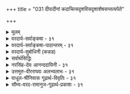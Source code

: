 +++
title = "031 दीपादीनां कदाचित्सदृशविसदृशाशेषसन्तत्यपेते"

+++
<details><summary>मूलम्</summary>

दीपादीनां कदाचित्सदृशविसदृशाशेषसन्तत्यपेते ध्वंसे दृष्टेऽप्यशक्या तदितरविषयेऽनन्वयध्वंसकॢप्तिः ।  
बाधादेर्दर्शितत्वादपि च दृढमिते सान्वयेऽस्मिन्घटादौ दुर्दर्शावस्थया स्युः पयसि लवणवल्लीनदीपादिभागाः ॥ ३१ ॥
</details>

<details><summary>वरदार्य-सर्वाङ्कषा - ३१</summary>

बौद्धाः निरन्वयविनाशवादिनः । अन्वयः अनुवृत्तिः । सिद्धान्तसंमते परिणामवादे, घटस्य नाशेऽपि कपालादिरूपेण स दृश्यत इत्यङ्गीक्रियते । लेशतोऽप्यनन्तरमननुवृत्तिः यथा, तादृशविनाशो नाङ्गीक्रियते । अतः सिद्धान्ते सान्वयविनाश एव सर्वत्र । बौद्धास्तु एतद्विपरीततया निरन्वयविनाशवादिनः। वस्तु स्वनाशानन्तरं सर्वथा नानुवर्तत इत्यर्थः । अयञ्च निरन्वयविनाशः प्रतिसंख्यानिरोधः, अप्रतिसंख्यानिरोधः इति द्विविधः । घटादेः मुद्गराद्याघाते यो नाशः, सः 'प्रतिसंख्यानिरोधः' इत्युच्यते । पूर्वतनकंबुग्रीवाद्याकारविरुद्धाकारस्य दर्शनात् तथोच्यते । क्षणिकवादे घटादेः प्रतिक्षणं नाशः, तत्तुल्यघटान्तरोत्पत्तिश्च या भवति, तस्य नाशस्य प्रत्यक्षतः अदर्शनात्, पूर्वीक्तनाशविलक्षणत्वात् 'अप्रतिसंख्यानिरोधः' इत्युच्यते । एतादृशं नाशद्वयं वस्तुस्थैर्यवादिनामपि दीपादावावश्यकम् । तैलवर्त्यादीनां नाशात् दीपज्वाला प्रतिक्षणं भिन्नैवेति सिद्धान्तेऽपि संमतम् । अथापि सः नाशः न प्रतिक्षणं दृश्यते । एवञ्च 'सेयं दीपज्वाला' इति यथा भ्रमः, तथैव ' सोऽयं घटः' इत्यपि भ्रम एवेति, प्रत्यभिज्ञया न वस्तुस्थैर्यसिद्धिरिति वदन्ति । एवं दीपज्वालायां प्रतिक्षणं नाशस्य, अन्ते संपूर्णदीपनाशस्य च सर्वेषां संमतत्वात्, तदृष्टान्तेन सर्वत्रापि 



31. 

32. 

[[68]]

[ निरन्वयविनाशनिरासः ] 

दीपादीनां कदाचित् सदृशविसदृशाशेषसन्तत्यपेते 

ध्वंसे दृष्टेऽप्यशक्या तदितरविषयेऽनन्वयध्वंसक्लृप्तिः । बाधादेर्दर्शितत्वात् अपिच दृढमिते सान्वयेऽस्मिन् घटादौ 

दुर्दर्शावस्थया स्युः पयसि लवणवत् लीनदीपादिभागाः ॥31॥ 

[कार्यकारणभावदूषणनिरासः ] 

सत्त्वेऽसत्त्वेऽपि पूर्वं किमपि गगनतत्पुष्पवन्नैव साध्यं 

हेतुप्राप्तिर्न पश्चाद्भवितुः, अघटितोत्पादनेऽतिप्रसङ्गः । 

नाशद्वयं ते साधयन्ति । इदं नाशद्वयमपि निरन्वयमित्यपि वदन्ति । तदेतत्सर्वं निराकरोति - दीपादीनामित्यादिना । दीपस्य संपूर्णनाशस्य सर्वदा द्रष्टुमवकाशालाभादिसंभवात्, 'कदाचित्' इत्युक्तम् । आदिपदेन बुद्बुदादिसंग्रहः । **सदृशसन्ततिः** = तैलनाशादिनानुमीयमाना; **विसदृशसन्ततिः** = अन्तिमदीपज्वालाया नाशे । दीपज्वालानाशानन्तरं कस्यानुवृत्तिर्दृश्यते ? अतस्तत्र निरन्वयविनाश आवश्यक इति पूर्वपक्षिण आशयः । एतादृशाशेषतेजस्सन्तत्या **अपेते** = रहिते ध्वंसे दृष्टेऽपि, **तदितरविषये** = घटपटादौ अनन्वयध्वंस- **क्लृप्तिः** = निरन्वयविनाशकल्पना अशक्या । दीपे तैलनाशादिना ज्वालाभेदः आवश्यकः । नैवं घटादौ किञ्चित् कारणं दृश्यते । न च अर्थक्रियाकारित्वरूपस्य सत्त्वस्य तत्र विद्यमानत्वेन, करणाकरणाभ्यां घटादावपि भेदः आवश्यक इति वाच्यम्; एतद्वादस्य पूर्वमेव ( श्लो. 25) निरासात् । तदिदमुच्यतेबाधादेर्दर्शितत्वादिति । बाधः 'सोऽयं घटः' इत्यादिप्रत्यभिज्ञायाः ऐक्यविषयिण्याः, दर्शितत्त्वात् पूर्वं (26 श्लोके) । 'सेयं दीपज्वाला' 'सोऽयं घटः' इति प्रत्यभिज्ञयोर्हि वैलक्षण्यं सर्वानुभवसिद्धम् । एवञ्च दीपज्वालादृष्टान्तेन, घटादौ निरन्वयविनाशकल्पनवत्, घटादिदृष्टान्तेनैव अन्तिमदीपनाशस्य सान्वयविनाशत्वकल्पनमेव कुतो न स्यादिति पृच्छति - अपि चेत्यादिना । घटादौ अस्मिन् विनाशे मुद्गरादिजन्ये, **सान्वये** =कपालाद्यनुवृत्या सान्वये **दृढमिते** = प्रत्यक्षप्रमाणेन निश्चिते सति दीपनाशेऽपि सान्वयत्वमेव कुतो न स्यात् ? ननु घटादौ नाशानन्तरं कपालादिदर्शनेऽपि, दीपनाशानन्तरं किं दृश्यत इत्यत्र लीनदीपादिभागाः, पयसि लवणवत्, **दुर्दर्शावस्थया** = चक्षुषा गृहीतुमशक्याः स्युः । चक्षुषा अग्रहणेऽपि दीपानुवृत्तिः कथं स्यादित्यत्र दृष्टान्तः पयसि लवणवदिति । चक्षुषा गृह्यमाणलवणखण्डः जले प्रक्षिप्तश्चेत्, क्रमशः विशीर्णः जले लीनो भवति । चक्षुषापि न गृह्यते, त्वचापि न गृह्यते, रसनेन्द्रियेण तु गृह्यत एव । तद्वत्रापि, दीपनाशसमनन्तरक्षणे औष्ण्याद्यनुवृत्तिरपि लेशतः त्वगिन्द्रियेण गृह्यत एव । एवञ्च दीपनाशः सान्वय एव । तैलनाशेनानुमीयमानः प्रतिक्षणं ज्वालानाशोऽपि अनुपदं ज्वालान्तरानुवृत्त्या लेशतः तत्रानुवर्तेतैव । अतः निरन्वयविनाशः कुत्रापि न साधीयान् ॥ ३१ ॥
</details>

<details><summary>वरदार्य-सर्वाङ्कषा-पाठान्तरम् - ३१</summary>

बौद्धाः निरन्वयविनाशवादिनः । अन्वयः अनुवृत्तिः । सिद्धान्तसंमते परिणामवादे, घटस्य नाशेऽपि कपालादिरूपेण स दृश्यत इत्यङ्गीक्रियते । लेशतोऽप्यनन्तरमननुवृत्तिः यथा, तादृशविनाशो नाङ्गीक्रियते । अतः सिद्धान्ते सान्वयविनाश एव सर्वत्र । बौद्धास्तु एतद्विपरीततया निरन्वयविनाशवादिनः । वस्तु स्वनाशानन्तरं सर्वथा नानुवर्तत इत्यर्थः । अयञ्च निरन्वयविनाशः प्रतिसंख्यानिरोधः अप्रतिसंख्यानिरोधः इति द्विविधः । घटादेः मुद्गराद्याघाते यो नाशः, सः 'प्रतिसंख्यानिरोधः' इत्युच्यते । पूर्वतनकंबुग्रीवाद्या- कारविरुद्धाकारस्य दर्शनात्‌ तथोच्यते । क्षणिकवादे घटादेः प्रतिक्षणं नाशः, तत्तुल्यघटान्तयोत्पत्तिश्च या भवति, तस्य नाशस्य प्रत्यक्षतः अदर्शनात्‌, पूर्वोक्तनाशविलक्षणत्वात्‌ 'अप्रतिसंख्यानिरोधः' इत्युच्यते । एतादृशं नाशद्वयं वस्तुस्थैर्यवादिनामपि दीपादावावश्यकम्‌ । तैलवर्त्यादीनां नाशात्‌ दीपज्वाला प्रतिक्षणं भिन्नैवेति सिद्धान्तेऽपि संमतम्‌ । अथापि सः नाशः न प्रतिक्षणं दृश्यते । एवञ्च 'सेयं दीपज्वाला' इति यथा भ्रमः, तथेव 'सोऽयं घटः' इत्यपि भ्रम एवेति, प्रत्यभिज्ञया न वस्तुस्थैर्यसिद्धिरिति वदन्ति । एवं दीपज्वालायां प्रतिक्षणं नाशस्य, अन्ते संपूर्णदीपनाशस्य च सर्वेषां संमतत्वात्‌, तद्दृष्टान्तेन सर्वत्रापि नाशद्वयं ते साधयन्ति । इदं नाशद्वयमपि निरन्वयमित्यपि वदन्ति । तदेतत्सर्वं निराकरोति - दीपादीना- मित्यादिना । दीपस्य संपूर्णनाशस्य सर्वदा द्रष्टुमवकाशालाभादिसंभवात्‌, 'कदाचित्‌' इत्युक्तम्‌ । आदि- पदेन बुद्बुदादिसंग्रहः । सदृशसन्ततिः = तैलनाशादिनानुमीयमाना; विसदृशसन्ततिः = अन्तिमदीपज्वालाया नाशे । दीपज्वालानाशानन्तरं कस्यानुवृत्तिर्दृश्यते? अतस्तत्र निरन्वयविनाश आवश्यक इति पूर्वपक्षिण आशयः । एतादृशाशेषतेजस्सन्तत्या अपेते = रहिते ध्वंसे दृष्टेऽपि, तदितरविषये = घटपटादौ अनन्वयध्वंसक्लृप्तिः = निरन्वयविनाशकल्पना अशक्या । दीपे तैलनाशादिना ज्वालाभेदः आवश्यकः । नैवं घटादौ किञ्चित्‌ कारणं दृश्यते । न च अर्थक्रियाकारित्वरूपस्य सत्त्वस्य तत्र विद्यमानत्वेन, करणाकरणाभ्यां घटादावपि भेदः आवश्यक इति वाच्यम्‌; एतद्वादस्य पूर्वमेव (श्लो.२५) निरासात्‌ । तदिदमुच्यते - बाधादेर्दर्शितत्वादिति । बाधः 'सोऽयं घटः' इत्यादिप्रत्यभिज्ञायाः ऐक्यविषयिण्याः, दर्शितत्त्वात्‌ पूर्वं (२६ श्लोके) । 'सेयं दीपज्वाला' 'सोऽयं घटः' इति प्रत्यभिज्ञयोर्हि वैलक्षण्यं सर्वानुभवसिद्धम्‌ । एवञ्च दीपज्वालादृष्टान्तेन, घटादौ निरन्वयविनाशकल्पनवत्‌, धटादिदृष्टान्तेनैव अन्तिमदीपनाशस्य सान्वयविनाशत्वकल्पनमेव कुतो न स्यादिति पृच्छति - अपि चेत्यादिना । घटादौ अस्मिन्‌ = विनाशे मुद्गरादिजन्ये, सान्वये = कपालाद्यनुवृत्या सान्वये दृढमिते = प्रत्यक्षप्रमाणेन निश्चिते सति दीपनाशेऽपि सान्वयत्वमेव कुतो न स्यात्‌? ननु घटादौ नाशानन्तरं कपालादिदर्शनेऽपि, दीपनाशानन्तरं किं दृश्यत इत्यत्र लीनदीपादिभागाः, पयसि लवणवत्‌, दुर्दर्शावस्थया = चक्षुषा गृहीतुमशक्याः स्युः । चक्षुषा अग्रहणेऽपि दीपानुवृत्तिः कथं स्यादित्यत्र दृष्टान्तः पयसि लवणवदिति । चक्षुषा गृह्यमाणलवणखण्डः जले प्रक्षिप्तश्चेत्‌, क्रमशः विशीर्णः जले लीनो भवति । चक्षुषापि न गृह्यते, त्वचापि न गृह्यते, रसनेन्द्रियेण तु गृह्यत एव । तद्वदत्रापि, दीपनाशसमनन्तरक्षणे औष्ण्याद्यनुवृत्तिरपि लेशतः त्वगिन्द्रियेण गृह्यत एव । एवञ्च दीपनाशः सान्वय एव । तैलनाशेनानुमीयमानः प्रतिक्षणं ज्वालानाशोऽपि अनुपदं ज्वालान्तरानुवृत्या लेशतः तत्रानुवर्तेतैव । अतः निरन्वयविनाशः कुत्रापि न साधीयान्‌ ॥ ३१ ॥
</details>

<details><summary>वरदार्य-सुबोधिनी (कन्नड)</summary>

ऒन्दु वस्तु नाशवादरू अदु बेरॆ रूपदिन्द अनुवृत्तवागुत्तदॆ ऎम्बुदु परिणामवादिगळाद सिद्धान्तिगळ अभिप्राय. इदन्नु निराकरिसु वुदक्कागि बौद्धरु निरन्वयविनाशवन्नु प्रतिपादिसुवरु. ऎण्णॆ, मत्तु बत्ति स्वल्प स्वल्पवागि नाशवागुत्ता बरुवुदरिन्द दीपद कुडियु प्रति क्षणवू बेरॆ बेरॆयागि हुट्टुत्तिरुत्तदॆ ऎम्बुदु सर्वसम्मत. इल्लि प्र क्षणवू हिन्दिन दीपद कुडियु नशिसुत्तिरुत्तदॆ. दीप आरिदाग दीपद कुडियु पूर्णवागि नशिसुत्तदॆ. हीगॆ नाश ऎरडु विधवागिदॆ, मॊदल 

44 



नॆयदन्नु अप्रतिसङ्ख्यानिरोधवॆन्दू, ऎरडनॆयद्दन्नु प्रतिसङ्ख्यानिरोध वॆन्दू अवरु हेळुवरु. प्रतिसङ्खानिरोधस्थळदल्लि दीप सम्पूर्णवागि नाशवागि दीपद अनुवृत्ति इल्लदिरुवुदु प्रत्यक्षसिद्धवाद्दरिन्द, इदर दृष्टान्तदिन्द अप्रतिसङ्ख्यानिरोधदल्लि पूर्वद्रव्यद अनुवृत्तियन्नु निराकरिसिदरॆ ऎरडुविध नाशदल्लि पूर्वद्रव्यद अनुवृत्ति निरस्तवागुत्तदॆ. इदरिन्द ई ऎरडु विध विनाशवन्नु 'निरन्वय' ऎन्दु अवरु हेळुवरु. कळॆदुहोद वस्तु याव रीतियल्लू मुन्दुवरियुवुदिल्ल ऎन्दु अवर अभिप्राय. 

वेदान्तिगळु सान्वयविनाशवादिगळु. याववस्तुवू नशिसिदाग रूपान्तरवन्नु हॊन्दि मुन्दुवरियुत्तिरुत्तदॆ ऎन्नुवरु अवरु. दीपादिगळु आरिदागलू अवुगळ सूक्ष्मावयवगळु करगि व्यापिसि होगुवुदरिन्द नमगॆ काणुवुदिल्लवष्टे हॊरतु निरन्वयविनाशविल्लवॆन्दु निरूपिसुत्तारॆ - दीपादीनां कदाचित् सदृशविसदृशाशेषसत्यपेते ध्वंसे दृष्टऽ पि तदितरविषये अनन्वयध्वंसकृप्तिः बाधादे 

दर्शितात् अशा - दीपादिगळु आरिहोदाग यावविधदल्लू अवु मुन्दुवरियदे नाशवागुवुदरिन्द निरन्वयविनाश कण्डुबन्दरू आ दृष्टान्तदिन्द घटादिवस्तुगळल्लू निरन्वयविनाशवन्नु कल्पिसुवुदु 

प्रत्यक्षादिविरुद्ध वाद्दरिन्द साध्यविल्ल. 

वास्तविकवागि सिद्धान्तदल्लि ऎल्लू निरन्वयविनाशवन्नु ऒप्पदकारण घटादिनाशदृष्टान्तदिन्द दीपादिनाशवे सान्वय नाशवागुत्तदॆ ऎन्नुत्तारॆ - अपि च घटाद्‌ अस्मिन् सान्विये दृढमिते(सति)लीनदीपादि भाग पयसि लवणवत् दुर्दशर्ावस्थॆया सुः मत्तॆयू सह घटमुन्तादवुगळल्लि ई नाश सान्वयवे ऎन्दु दृढवागि निश्चितवागि रुवाग दीपद सूक्ष्मभागगळु नीरिनल्लि करगिद उप्पिनन्तॆ, आकाशदल्लि चदुरि काणलशक्यवाद अवस्थॆयिन्द इरुववु. 

श्लोक 32 ] 

32- 

eऽ 



[कार्यकारणभाव समर्थनॆ) 

45 

सऽ निऽपि पूर्वं किमपि गगनतत्वुष्टवव साध्यं हेतुप्राप्तिर्न पश्चादवितुरघटितोत्पादने... तिप्रसङ्गः । जन्यं जन्मान्यथा वा द्वयमसदनवस्थानकार्यक्षतिभ्यां इत्यार्हतुसाध्यं न किमपि यदि न सैक्रियादेर्विरोधात्। 

घटादिगळु नाशवादाग अवु बकरॆ चूरु मुन्ताद रीतियल्लि उळियुवुदन्नु ऎल्लरू नोडुत्तेवॆ. आद्दरिन्द इल्लि नाश सान्वयवे हॊरतु निरन्वयवल्ल. दीपदल्लू ऎण्णॆ मुन्तादवुगळ नाशदिन्द भिन्न भिन्न वाद ज्वालॆगळु बरुत्तिरुवुदरिन्द अल्लि प्रतिक्षणदल्लि बेरॆ बेरॆ दीपद कुडि आगुत्तिरुवुदरिन्द अल्लियू पूर्व दीप नाश सान्वय नाशवे आगुत्तदॆ. ई ऎरडु कडॆयल्लि सान्वय विनाशवे अनुभवसिद्धविरुवाग दीप आरिदमेलू आ दीपद अवयवगळु आकाशदल्लि चदुरि होगुवुद रिन्द अवुगळु नम्म अनुभवगोचरवागुवुदिल्ल ऎन्दु हेळलु शक्यवाद्द रिन्द निरन्वयविनाशवन्नु ऎल्ल ऒप्पलु साध्यविल्ल. ॥३१॥ 

</details>

<details><summary>सर्वार्थसिद्धिः</summary>

इह च प्रतिसंख्याप्रतिसंख्यानिरोधयोः निरन्वयविनाशत्वे परोक्तं निदर्शनं दूषयति - दीपादीनामिति ॥ आदिशब्देन क्षणरुचिबुद्बुदादिसंग्रहः ।  
स निरन्वयनाशस्स्याद्धर्मो धर्म्यपि वा पुनः । पूर्वसंघातभागो वा यद्भावेनानुवर्तते ॥  
उत्पत्तिश्च तथाभूता निरन्वयसमुद्भवा । तावुभौ सर्वभावानां नियताविति सौगताः ॥  
यो विनाशस्स निरन्वयः, यथाऽन्त्यदीपस्य, अस्ति च विनाशो जातानाम्; अतस्सोऽपि निरन्वय इति निरन्वयध्वंसकॢप्तिर्न शक्या । तदुपपादयति - बाधादेरिति । प्रत्यभिज्ञाबाधस्य प्रवृत्त्याद्यनुपपत्तीनां च दर्शितत्वात् । विपरिवर्तश्च युक्त इत्याह - अपि चेति । अन्त्यदीपविनाशस्सान्वयः विनाशत्वात् पटादिविनाशवत् । साध्यविकलो दृष्टान्त इति चेन्न; सङ्घातांशानां वा गन्धादिधर्माणां वा श्यामरक्तादिधर्मिणां वा यथासंभवमनुवृत्तेर्दृढोपलब्धत्वात् । प्रत्यक्षबाधपरिहाराय दुर्दर्शावस्थत्वोक्तिः । स्युरित्यनेन दृश्यावस्थानिवृत्तावपि स्वरूपसत्त्वं सूच्यते । ननु पयसि लवणवदित्ययुक्तं, तत्रापि निरन्वयविनाशात् । तन्न; रसेन सूक्ष्मावयवानुमानात् । दीपावयवेषु लिङ्गमपि नास्तीति चेन्न; दीपोर्ध्वदेशिनां किञ्चिदौष्ण्योपलब्ध्या दीपावयवसंक्रान्तेस्सुगमत्वात् । प्रभूतदीपपार्श्ववर्तिनां च तापस्वेदादिस्तत एव । एवमन्त्यदीपनाशेऽप्यदृश्यावयवविसर्पस्सिद्धः । अतो विनष्टदीपभागानुपलब्धेरदृश्यावस्थानिबन्धनत्वादनन्यथासिद्धप्रत्यक्षसिद्धः सान्वयविनाशदृष्टान्त एव साधीयान् । अन्त्यदीपादेश्च यदि न किञ्चिदुपादेयं ततोऽर्थक्रियाविरहादसत्त्वं स्यात् । बुद्ध्यादिरर्थक्रियाऽस्त्विति चेन्न, तस्यानियतत्वात् । विनाशस्तर्ह्यर्थक्रियाऽस्त्विति चेन्न, तस्य ते तुच्छत्वात् ध्रुवभावित्वेन अहेतुक-त्वाभ्युपगमाच्च । एवमन्त्यदीपासत्त्वे च तत्कारणपरम्पराया अपि तथात्वं स्यादिति ॥ ३१ ॥ इति क्षणभङ्गनिरासः ॥
</details>

<details><summary>नरसिंह-देवः आनन्ददायिनी - ३१</summary>

प्रसङ्गसङ्गतिमाह - इह चेति । क्षणिकत्वसाधने बाधकपरिहारं परोक्तं दूषयति -इहेति इति केचिदाहुः । प्रतिसङ्ख्याप्रतिसङ्ख्यानिरोधयोरिति - निरन्वयविनाशः प्रतिसंख्यानिरोधः अप्रतिसंख्यानिरोधः सान्वयनाश इत्यर्थः । मुद्गरादिजन्यः प्रत्यक्षसिद्धो घटादेर्नाशः प्रतिसंख्या-निरोधः अस्फुटरूपदीपादिनाशोऽप्रतिसंख्यानिरोध इत्याहुः । अक्षणविनाश इति केचित् । इह -जगति । विप्रतिपत्ताविति शेषः । ननु क्षणिकत्वसाधनमयुक्तं विनाशस्य सान्वयत्वात् अनृवृत्तांशस्य स्थिरत्वेन बाधादित्याशङ्क्य सर्वत्र निरन्वयविनाश एव न तु कस्यचिदंशस्यान्वयो येन बाधो देश्येतेति सौगतोक्तं संवादयति - निरन्वयनाशस्स्यादिति । धर्मो - गन्धादिः । धर्मी - पाकरक्तस्थले घटादिः । पूर्वसंघातभागः - घटादिसंधातस्यावयवः तन्त्वादिर्वा यद्भावेन - यत्स्वरूपेणानुवर्तते इत्युच्यते; तन्न; कुतः? स निरन्वयनाशस्स्यात् - निरवशेषं नश्यति; तथा च नानुवर्तत इति न क्षणिकत्वसाधने बाध इत्यर्थः । उत्पत्तिश्च तथाभूता - द्रव्यादेरुत्पत्तिरपि विनाशवदेव । तथा शब्दार्थमेवाह - निरन्वयेति । पूर्वमवयवाद्यभावेऽपि द्रव्यसमुत्पाद इत्यर्थः । सर्वभावानां - सर्वपदार्थानां । सौगताः न्यायचन्द्रिकायां प्रतिपादितवन्त इति शेषः । तदुक्तप्रयोगं दर्शयति - यो विनाश इति । प्रत्यभिज्ञाबाधस्येत्यादि - यद्यपि न निरन्वयविनाशसाधने प्रत्यभिज्ञाबाधादिर्दर्शितः तथाऽपि निरन्वयविनाशसाधनस्य क्षणिकत्वसाधनार्थत्वात् तत्र बाधादिर्दर्शित इति भावः । ननु माभूत् क्षणिकत्वसाधनार्थता; निरन्वयविनाशमात्रं साध्यतामिति चेन्नः; घटादिनाशस्थले कपालमालाद्यनुवृत्तिदर्शनात्तथाऽपि बाध एव । अत एव बाधादेरिति सामान्योक्तिरिति ध्येयम् । प्रवृत्त्याद्यनुपपत्तिश्च आत्मनो विनाशित्वादिति भावः । विपरिवर्तश्चेति । प्रत्युत अन्त्यदीपविनाशस्थल एव सान्वयनाशसाधनं स्यादित्यर्थः । गन्धादीति - आदिशब्देन रसादिर्गृह्यते । प्रत्यक्षबाधेति । योग्यानुपलब्ध्यभावान्नानुपलम्भमात्रं बाधकमिति भावः । विसर्पः - प्रसरः व्यापनमिति यावत् । ननु विनिगमकाभावात् को निर्णय इत्यत्राह - अतो विनष्टेति विनष्टदीप(दीपादि)स्थले निरन्वयविनाशस्सन्दिग्धः सूक्ष्मत(क्ष्मावस्ध)याऽप्यनुपलब्धिसंभवात् । तथा च निरन्वयव्याप्तिग्रहो न शक्यः । सान्वयस्य तु घटादिनाशस्थले सन्देहाभावाद्व्याप्तिस्सुग्रहेति भावः । विपक्षबाधकबलादपि निश्चय इत्याह - अन्त्यदीपादेश्चेति । निरन्वयविनाशाङ्गीकारात् तज्जन्यस्य कस्यचिदभावादिति भावः । बुद्ध्यादिरिति - विषयप्रकाशकतया विषयतया वा बुद्ध्यादिजनकत्वाभावादिति भावः । आदिशब्देन तमोनिरसनादिर्गृह्यते । नन्वन्त्यदीपस्य सत्त्वं माभूदित्यत्राह -एवमन्त्यदीपादिसत्त्वे इति । (तथाच) उपान्त्यस्यान्त्यदीपजनकत्वने सत्त्वं वाच्यं; अन्त्यस्यासत्त्वे तुच्छतयोपान्त्यजन्यत्वमेव न स्यात्; तथाचोपान्त्यस्याप्यर्थक्रियाविरहात्तुच्छता; तथा पूर्वपूर्वेषामपीति दीपपरम्परावत्सर्वक्षणपरम्पराणामपीति चरमबौद्धपक्ष(पात)स्स्यादित्यर्थः ॥ ३१ ॥  
इति क्षणभङ्गभङ्गः
</details>

<details><summary>उत्तमूरु-वीरराघवः अलभ्यलाभः - ३१</summary>

''प्रतिसंख्याऽप्रतिसंख्यानिरोधाप्राप्तिरविच्छेदात्'' इति सूत्रार्थं मनसिकृत्य निरन्वयविनाशं निरस्यन् अक्षणिकत्वं पुनः स्थापयति दीपेति । उत्पत्तिर्विनाशश्चावस्थाविशेषौ; सर्वदा द्रव्यमनुवर्तते; अतो न निरन्वयनाश इति सिद्धान्तः । तार्किकाः मुद्गरादिना घटादिसंस्थानस्येव द्रव्यस्यापि नाशमिच्छन्ति । बौद्धस्तु तथा घटादिनाशवत् प्रतिक्षणमपि घटद्रव्यनाशोऽस्ति सर्वस्य क्षणिकत्वात् । परंतु तस्यास्फुटत्वादनुमेयत्वम् । तत्र तार्किकादिसंमतस्य प्रतिसंख्यानिरोध इति नाम । प्रतिक्षणभाविनो नाशस्य चाप्रतिसंख्यानिरोध इति । उभयोऽपि निरन्वय एव । अत एव निरन्वयविनाशः प्रतिसंख्यानिरोधः, सान्वयनाशः अप्रतिसंख्यानिरोधः इति आ दा. उक्तं न युक्तम् । मूलविरोधात् । प्रतिसंख्यादिशब्दार्थस्तु - संख्या घटादिबुद्धिः तत्प्रतिभटो नाशः; प्रतिसंख्यानिरोधः । मुद्गरादिनाशे ततः घट इति धियोऽनुदयात् । अनुमानतः प्रतिक्षणनाशस्थापने घट इति धियोऽनुवृत्त्या अन्योऽप्रतिसंख्यानिरोध इति । यद्वा नास्तीति प्रतिकूलबुद्धविषयो नाशः, तथा प्रत्यक्षविषयो नाश इत्यादिरीत्याऽप्यर्थो भाष्यव्याख्याने द्रष्टव्यः । अस्मन्मते दीपादेः प्रतिक्षणविनाश इष्टः । परं तु तेजसोऽवस्थान्तरापत्तिरेवेति न नाशस्य निरन्वयत्वम् । बौद्धस्तु दीपे अन्तिमदीपज्वालानन्तरं सर्वथा दीपानुपलम्भात् निरन्वयविनाशोऽस्मदेष्टव्य इति कृत्वा, तद्वत् प्रतिक्षणमपि तैलांशवर्त्यंशादिसामग्रीभेदायत्तायां विभिन्नायां दीपज्वालायामेकदीपद्रव्यानुवृत्तेरस्मदनिष्टत्वञ्च  
विमृश्य अन्तिप्रज्वालानां नाशस्येव सर्वस्य निरन्वयनाशत्वं स्थापयन् ईदृशादीपज्वालादिनाशदृष्टान्तेन घटादिनाशेऽपि द्विविधे निरन्वयनाशत्वं स्थापयति । तत्र दृष्टान्ते निरन्वयनाशमभ्युपगम्यापि दूषणं प्रथममाह । दीपस्य सदृशसंतत्युपेत एव ध्वंसः उत्तरोत्तरज्वालाकाले; न त्वपेतः । घटादेर्नाशे कपालचूर्णादिभावे विसदृशसंतत्युपेतो ध्वंसः, न त्वपेतः । कदाचित् - दीपनिर्वाणकाले दीपनाशः सदृशसंतत्युपेतो वा विसदृशसंतत्युपेतो वा न भवति । अतो निरन्वयत्वमनपलप्यमिति । निरस्यति बाधादेरिति । पिण्डत्वघटत्वकपालत्वचूर्णत्वावस्थाभेदेऽपि तदेवेदमिति द्रव्यैक्यप्रत्यभिज्ञया निरन्वयत्वबाधः । अप्रतिसंख्यानिरोधे निरन्वयत्वस्थापने चाश्रयासिद्धिः । सा चासिद्धिः क्षणभेदेऽपि सोऽयमिति प्रत्यभिज्ञाबलात् सिद्धा । अथ दीपदृष्टान्तमपि निरस्यति तत्रापि निरन्वयनाशानभ्युपगमेन अपि चेति । घटादौ नाशे सान्वयत्वेन दृढं मिते सति दीपादिनाशेऽपि तदनुमानात् दीपलयकालेऽपि दीपद्रव्यमस्त्येव, परंतु द्रष्टुमशक्यामवस्थां प्राप्य । जलस्य बाष्पभावे, तेजस एव निदाघे ऊष्मभावे तादृशावस्थाया इष्टत्वात् । तथा जले क्षिप्तो लवणखण्डोऽपि न दृश्यते । श्रुतिदर्शितश्चायं दृष्टान्तः । न च तादृशावस्थाऽपह्नोतुं शक्या; आचमने लवणरसग्रहणादिति श्लोकार्थः । क्षणरुचिः - विद्युत् । निरन्वयविनाशादिपदस्य सौगतोक्तमर्थमाह स इति । यद्भावे - यस्य विनाशस्य सत्वे वस्तुनि पूर्ववस्तुनो धर्मो वा धर्मि वा तदेकदेशो या नानुवर्तते, सः धर्माद्यन्वयरहितो विनाश इत्याशयेन निरन्वयविनाश इत्युच्यते । घटस्य कपालचूर्णादिभावे किञ्चिदंशानुवृत्तिरपि नेष्यते, क्षणिकत्वात् । तदिदं घटसंतत्यन्तर्गतनाशेष्वपि तुल्यम् । आ-दा. तु यद्भावे – नेति एकपदं कृत्वा धर्मादिर्यत्स्वरूपेणानुवर्तते, तन्न, कुतः, स निरन्वयविनाशः स्यादिति बह्वध्याहारेण व्याख्याति । तथा भूता - धर्मधर्मितदेकदेशानुवृत्तिरहिता । अस्तन्मते द्रव्यरूपधर्म्यनुवृत्तिः सर्वत्र नियता । धर्भानुवृत्तिरपि पाकादिना रूपादिपरावृत्त्यभावे । भागानुवृत्तिश्च बालयुवादिशरीरसंततौ दृष्टा । लीनदीपादिभागसत्त्वमभ्युपगमयति दीपोर्ध्वेत्यादिना । तदनंगीकारे बौद्धस्यानिष्टमप्याह अन्त्यदीपादेश्चेति । अस्त्वन्त्यदीपासत्त्वमित्यत्राह एवमिति । अन्त्यदीपमादायैवोपान्त्यस्यार्थक्रियाकारित्वरूपं सत्त्वं वाच्यम्, तदसत्वे तदभावः - असत्त्वमेवोपान्त्यस्य; एवं पूर्वपूर्वस्यापीति सर्वासत्त्वापत्ति ॥  
अवसितं क्षणभङ्गवादियद्धिमतनिरगनम् ॥ ३१ ॥  
आलक्ष्य काठिन्यमनेक एवं श्लोकस्य वृत्तेर्विवृतास्तु भागाः ।  
चार्वाकपक्षात् इत इष्यतेऽथ सारल्यतः संग्रह एव भूम्ना ॥
</details>

<details><summary>वाधूल-श्रीनिवासः गूढार्थ-विवृतिः - ३१</summary>

दीपादीनामिति । प्रतिसंख्याप्रतिसंख्यानिरोधयोरिति । प्रतिसंख्याशब्देनोपलब्धिवाचिना तद्योग्यं लक्ष्यते । उपलब्धियोग्यो निरोधः प्रतिसंख्यानिरोधः । तदयोग्यस्त्वप्रतिसंख्यानिरोधः, तयोरित्यर्थः ॥ ३१ ॥
</details>

<details><summary>सौम्य-वरद-रामानुज-गूढार्थ-प्रकाशः - ३१</summary>

यद्भावे - यस्मिन् वस्तुनीत्यर्थः । स भावो निरन्वयनाशः स्यादित्यन्वयः । निरन्वयो नाशो यस्येति बहुव्रीहिः । स्यात् - सर्ववादिसिद्धो भवेदित्यर्थः । तथाभूतेति । धर्मधर्मिपूर्वसंघातानुवृत्तिरहितेत्यर्थः । निरन्पयसमुद्भवेति । सर्ववादिसिद्धेति शेषः । यो विनाश इति । विमत इति शेषः । यदि न किञ्चिदुपादेयमिति । अन्त्यदीपोपादानकत्वं किञ्चिदपि यदि नेत्यर्थः ॥ ३१ ॥
</details>








